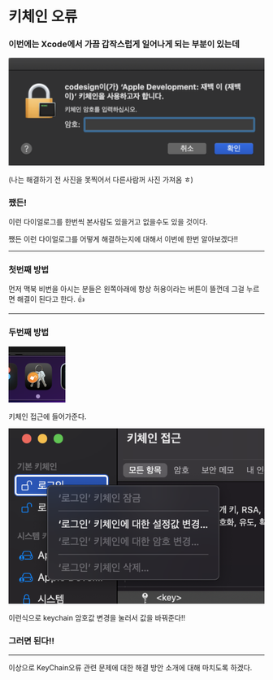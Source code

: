 # 키체인 오류
### 이번에는 Xcode에서 가끔 갑작스럽게 일어나게 되는 부분이 있는데 
![](KeyChain.png)

(나는 해결하기 전 사진을 못찍어서 다른사람꺼 사진 가져옴 ㅎ)

### 쨌든!
이런 다이얼로그를 한번씩 본사람도 있을거고 없을수도 있을 것이다.

쨌든 이런 다이얼로그를 어떻게 해결하는지에 대해서 이번에 한번 알아보겠다!!

___
### 첫번째 방법

먼저 맥북 비번을 아시는 분들은 왼쪽아래에 항상 허용이라는 버튼이 뜰껀데 그걸 누르면 해결이 된다고 한다. 👍
___
### 두번째 방법
![](keychain접근.png)

키체인 접근에 들어가준다.

![](암호변경.png)

이런식으로 keychain 암호값 변경을 눌러서 값을 바꿔준다!!


### 그러면 된다!!

___
이상으로 KeyChain오류 관련 문제에 대한 해결 방안 소개에 대해 마치도록 하겠다.